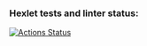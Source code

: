 ### Hexlet tests and linter status:
[![Actions Status](https://github.com/alexkosades/php-project-lvl2/workflows/hexlet-check/badge.svg)](https://github.com/alexkosades/php-project-lvl2/actions)